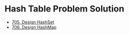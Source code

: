 # Hash Table Problem Solution

- [705. Design HashSet](./705_Design_HashSet)
- [706. Design HashMap](./706_Design_HashMap)